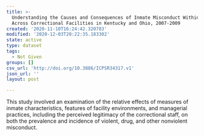 ```yaml
---
title: >-
  Understanding the Causes and Consequences of Inmate Misconduct Within and
  Across Correctional Facilities in Kentucky and Ohio, 2007-2009
created: '2020-11-10T16:24:42.320783'
modified: '2020-12-03T20:22:35.183302'
state: active
type: dataset
tags:
  - Not Given
groups: []
csv_url: 'http://doi.org/10.3886/ICPSR34317.v1'
json_url: ''
layout: post

---
```

This study involved an examination of the relative effects of measures of inmate characteristics, features of facility environments, and managerial practices, including the perceived legitimacy of the correctional staff, on both the prevalence and incidence of violent, drug, and other nonviolent misconduct.
